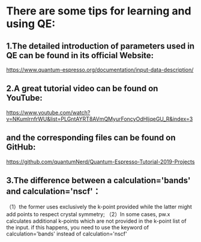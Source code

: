 There are some tips for learning and using QE:
=============================================

1.The detailed introduction of parameters used in QE can be found in its official Website: 
------------------------------------------------------------------------------------------
https://www.quantum-espresso.org/documentation/input-data-description/
    
2.A great tutorial video can be found on YouTube: 
--------------------------------------------------    
https://www.youtube.com/watch?v=NKumlrnfrWU&list=PLGntAYRT8AVmQMyurFoncyOdHljqeGU_R&index=3
    
and the corresponding files can be found on GitHub: 
--------------------------------------------------  
https://github.com/quantumNerd/Quantum-Espresso-Tutorial-2019-Projects
        
3.The difference between a calculation='bands' and calculation='nscf'：
-----------------------------------------------------------------------  
（1）the former uses exclusively the k-point provided while the latter might add points to respect crystal symmetry;
（2）In some cases, pw.x calculates additional k-points which are not provided in the k-point list of the input. if this happens, you need to use the keyword of calculation='bands' instead of calculation='nscf'
